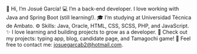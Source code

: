 👋 Hi, I’m Josué García!
💻 I’m a back-end developer. I love working with Java and Spring Boot (still learning!).
🎓 I’m studying at Universidad Técnica de Ambato.
⚙️ Skills: Java, Oracle, HTML, CSS, SCSS, PHP, and JavaScript.
✨ I love learning and building projects to grow as a developer.
📂 Check out my projects: typing app, blog, candidate page, and Tamagochi game!
📧 Feel free to contact me: josuegarcab2@hotmail.com.
